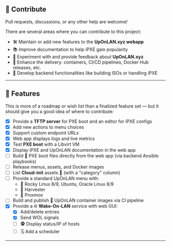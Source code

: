 ## 🤝 Contribute

Pull requests, discussions, or any other help are welcome!

There are several areas where you can contribute to this project:

- 🛠️ Maintain or add new features to the **UpOnLAN.xyz webapp**
- 📚 Improve documentation to help iPXE gain popularity
- 🧪 Experiment with and provide feedback about **UpOnLAN.xyz**
- 🐳 Enhance the delivery: containers, CI/CD pipelines, Docker Hub releases, etc.
- 🔧 Develop backend functionalities like building ISOs or handling iPXE

---

## 🚀 Features

This is more of a roadmap or wish list than a finalized feature set — but it should give you a good idea of where to contribute:

- [x] Provide a **TFTP server** for PXE boot and an editor for iPXE configs
- [x] Add new actions to menu choices
- [x] Support custom endpoint URLs
- [x] Web app displays logs and live metrics
- [x] Test **PXE boot** with a Libvirt VM
- [x] Display iPXE and UpOnLAN documentation in the web app
- [ ] Build 🔄 PXE boot files directly from the web app (via backend Ansible playbooks)
- [ ] Release menus, assets, and Docker images
- [ ] List **Cloud-init** assets 📝 (with a "category" column)
- [ ] Provide a standard UpOnLAN menu with:
  - 🐧 Rocky Linux 8/9, Ubuntu, Oracle Linux 8/9
  - 🌾 Harvester
  - 🧱 Proxmox
- [ ] Build and publish 🔁 UpOnLAN container images via CI pipeline
- [x] Provide a 🌐 **Wake-On-LAN** service with web GUI:
  - [x] Add/delete entries
  - [x] Send WOL signals
  - [ ] 🕵️ Display status/IP of hosts
  - [ ] 🗓️ Add a scheduler

---
